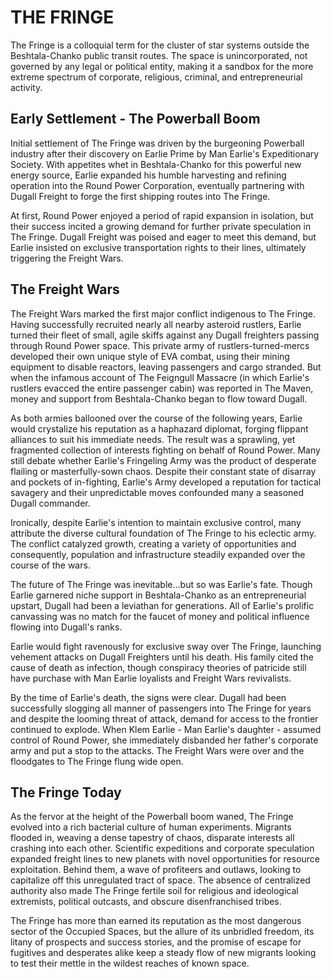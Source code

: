 # THE FRINGE
The Fringe is a colloquial term for the cluster of star systems outside the Beshtala-Chanko public transit routes. The space is unincorporated, not governed by any legal or political entity, making it a sandbox for the more extreme spectrum of corporate, religious, criminal, and entrepreneurial activity.

## Early Settlement - The Powerball Boom
Initial settlement of The Fringe was driven by the burgeoning Powerball industry after their discovery on Earlie Prime by Man Earlie's Expeditionary Society. With appetites whet in Beshtala-Chanko for this powerful new energy source, Earlie expanded his humble harvesting and refining operation into the Round Power Corporation, eventually partnering with Dugall Freight to forge the first shipping routes into The Fringe.

At first, Round Power enjoyed a period of rapid expansion in isolation, but their success incited a growing demand for further private speculation in The Fringe. Dugall Freight was poised and eager to meet this demand, but Earlie insisted on exclusive transportation rights to their lines, ultimately triggering the Freight Wars.

## The Freight Wars
The Freight Wars marked the first major conflict indigenous to The Fringe. Having successfully recruited nearly all nearby asteroid rustlers, Earlie turned their fleet of small, agile skiffs against any Dugall freighters passing through Round Power space. This private army of rustlers-turned-mercs developed their own unique style of EVA combat, using their mining equipment to disable reactors, leaving passengers and cargo stranded. But when the infamous account of The Feigngull Massacre (in which Earlie's rustlers evacced the entire passenger cabin) was reported in The Maven, money and support from Beshtala-Chanko began to flow toward Dugall.

As both armies ballooned over the course of the following years, Earlie would crystalize his reputation as a haphazard diplomat, forging flippant alliances to suit his immediate needs. The result was a sprawling, yet fragmented collection of interests fighting on behalf of Round Power. Many still debate whether Earlie's Fringeling Army was the product of desperate flailing or masterfully-sown chaos. Despite their constant state of disarray and pockets of in-fighting, Earlie's Army developed a reputation for tactical savagery and their unpredictable moves confounded many a seasoned Dugall commander.

Ironically, despite Earlie's intention to maintain exclusive control, many attribute the diverse cultural foundation of The Fringe to his eclectic army. The conflict catalyzed growth, creating a variety of opportunities and consequently, population and infrastructure steadily expanded over the course of the wars.

The future of The Fringe was inevitable...but so was Earlie's fate. Though Earlie garnered niche support in Beshtala-Chanko as an entrepreneurial upstart, Dugall had been a leviathan for generations. All of Earlie's prolific canvassing was no match for the faucet of money and political influence flowing into Dugall's ranks.

Earlie would fight ravenously for exclusive sway over The Fringe, launching vehement attacks on Dugall Freighters until his death. His family cited the cause of death as infection, though conspiracy theories of patricide still have purchase with Man Earlie loyalists and Freight Wars revivalists.

By the time of Earlie's death, the signs were clear. Dugall had been successfully slogging all manner of passengers into The Fringe for years and despite the looming threat of attack, demand for access to the frontier continued to explode. When Klem Earlie - Man Earlie's daughter - assumed control of Round Power, she immediately disbanded her father's corporate army and put a stop to the attacks. The Freight Wars were over and the floodgates to The Fringe flung wide open.

## The Fringe Today
As the fervor at the height of the Powerball boom waned, The Fringe evolved into a rich bacterial culture of human experiments. Migrants flooded in, weaving a dense tapestry of chaos, disparate interests all crashing into each other. Scientific expeditions and corporate speculation expanded freight lines to new planets with novel opportunities for resource exploitation. Behind them, a wave of profiteers and outlaws, looking to capitalize off this unregulated tract of space. The absence of centralized authority also made The Fringe fertile soil for religious and ideological extremists, political outcasts, and obscure disenfranchised tribes.

The Fringe has more than earned its reputation as the most dangerous sector of the Occupied Spaces, but the allure of its unbridled freedom, its litany of prospects and success stories, and the promise of escape for fugitives and desperates alike keep a steady flow of new migrants looking to test their mettle in the wildest reaches of known space.